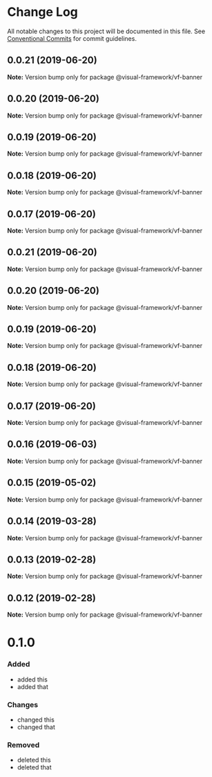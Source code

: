 # Change Log

All notable changes to this project will be documented in this file.
See [Conventional Commits](https://conventionalcommits.org) for commit guidelines.

## 0.0.21 (2019-06-20)

**Note:** Version bump only for package @visual-framework/vf-banner





## 0.0.20 (2019-06-20)

**Note:** Version bump only for package @visual-framework/vf-banner





## 0.0.19 (2019-06-20)

**Note:** Version bump only for package @visual-framework/vf-banner





## 0.0.18 (2019-06-20)

**Note:** Version bump only for package @visual-framework/vf-banner





## 0.0.17 (2019-06-20)

**Note:** Version bump only for package @visual-framework/vf-banner





## 0.0.21 (2019-06-20)

**Note:** Version bump only for package @visual-framework/vf-banner





## 0.0.20 (2019-06-20)

**Note:** Version bump only for package @visual-framework/vf-banner





## 0.0.19 (2019-06-20)

**Note:** Version bump only for package @visual-framework/vf-banner





## 0.0.18 (2019-06-20)

**Note:** Version bump only for package @visual-framework/vf-banner





## 0.0.17 (2019-06-20)

**Note:** Version bump only for package @visual-framework/vf-banner





## 0.0.16 (2019-06-03)

**Note:** Version bump only for package @visual-framework/vf-banner





## 0.0.15 (2019-05-02)

**Note:** Version bump only for package @visual-framework/vf-banner





## 0.0.14 (2019-03-28)

**Note:** Version bump only for package @visual-framework/vf-banner





## 0.0.13 (2019-02-28)

**Note:** Version bump only for package @visual-framework/vf-banner





## 0.0.12 (2019-02-28)

**Note:** Version bump only for package @visual-framework/vf-banner





# 0.1.0

### Added
- added this
- added that

### Changes

- changed this
- changed that

### Removed

- deleted this
- deleted that

